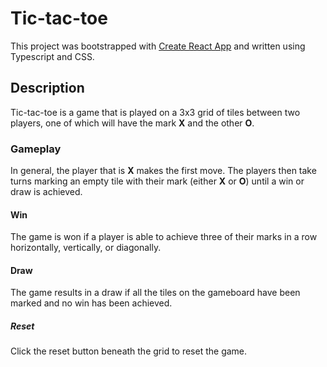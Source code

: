 # Tic-tac-toe 
This project was bootstrapped with [Create React App](https://github.com/facebook/create-react-app) and written using Typescript and CSS.

## Description
Tic-tac-toe is a game that is played on a 3x3 grid of tiles between two players, one of which will have the mark **X** and the other **O**. 

### Gameplay
In general, the player that is **X** makes the first move. 
The players then take turns marking an empty tile with their mark (either **X** or **O**) until a win or draw is achieved. 

#### Win
The game is won if a player is able to achieve three of their marks in a row horizontally, vertically, or diagonally.

#### Draw
The game results in a draw if all the tiles on the gameboard have been marked and no win has been achieved.

##### Reset
Click the reset button beneath the grid to reset the game.
